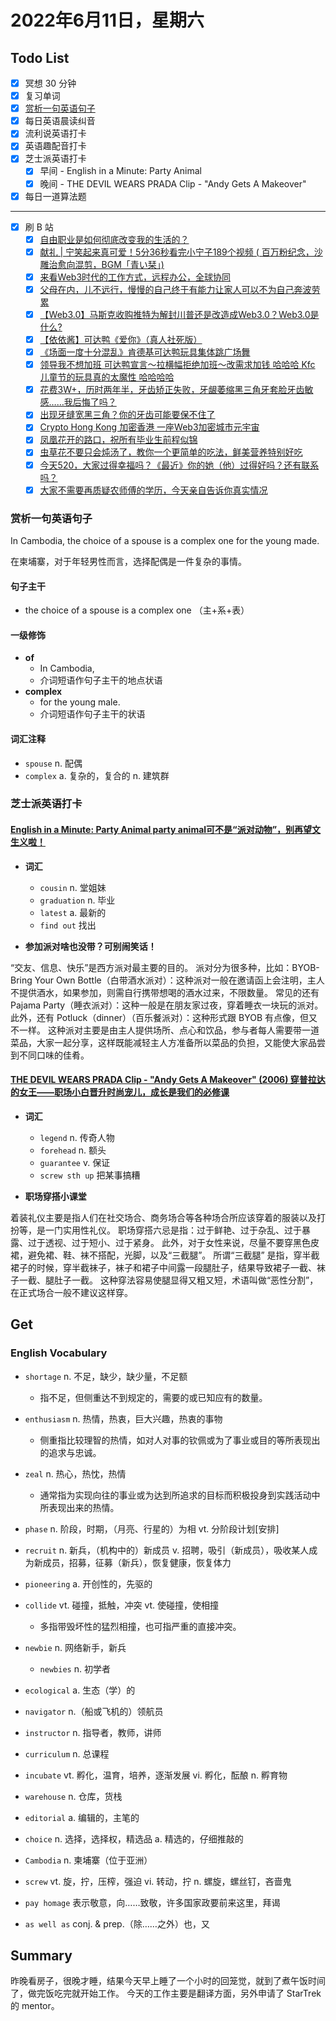 # 2022年6月11日，星期六

## Todo List

- [x] 冥想 30 分钟
- [x] 复习单词
- [x] [赏析一句英语句子](#赏析一句英语句子)
- [x] 每日英语晨读纠音
- [x] 流利说英语打卡
- [x] 英语趣配音打卡
- [x] 芝士派英语打卡
  - [x] 早间 - English in a Minute: Party Animal
  - [x] 晚间 - THE DEVIL WEARS PRADA Clip - "Andy Gets A Makeover"
- [x] 每日一道算法题
--------
- [x] 刷 B 站
  - [x] [自由职业是如何彻底改变我的生活的？](https://b23.tv/3RFYz3R)
  - [x] [献礼 | 宁笑起来真可爱！5分36秒看完小宁子189个视频  ( 百万粉纪念，沙雕治愈向混剪，BGM「青い栞」)](https://b23.tv/VV27N8T)
  - [x] [来看Web3时代的工作方式，远程办公，全球协同](https://b23.tv/Y6Psp8m)
  - [x] [父母在内，儿不远行，慢慢的自己终于有能力让家人可以不为自己奔波劳累](https://b23.tv/lw4o1Fl)
  - [x] [【Web3.0】马斯克收购推特为解封川普还是改造成Web3.0？Web3.0是什么?](https://b23.tv/tQaD2Im)
  - [x] [【依依酱】可达鸭《爱你》（真人社死版）](https://b23.tv/bKpRN3X)
  - [x] [《场面一度十分混乱》肯德基可达鸭玩具集体跳广场舞](https://b23.tv/ykwH4YY)
  - [x] [领导我不想加班 可达鸭宣言～拉横幅拒绝加班～改需求加钱 哈哈哈	Kfc 儿童节的玩具真的太魔性 哈哈哈哈](https://b23.tv/BAQYs7w)
  - [x] [花费3W+，历时两年半，牙齿矫正失败，牙龈萎缩黑三角牙套脸牙齿敏感……我后悔了吗？](https://b23.tv/Fk0CAbq)
  - [x] [出现牙缝宽黑三角？你的牙齿可能要保不住了](https://b23.tv/lrTatlh)
  - [x] [Crypto Hong Kong 加密香港 一座Web3加密城市元宇宙](https://b23.tv/36VvN6b)
  - [x] [凤凰花开的路口，祝所有毕业生前程似锦](https://b23.tv/2LMCJfR)
  - [x] [虫草花不要只会炖汤了，教你一个更简单的吃法，鲜美营养特别好吃](https://b23.tv/Snpfjkv)
  - [x] [今天520，大家过得幸福吗？《最近》你的她（他）过得好吗？还有联系吗？](https://b23.tv/QygSqCu)
  - [x] [大家不需要再质疑农师傅的学历，今天亲自告诉你真实情况](https://b23.tv/myZcwBy)

### 赏析一句英语句子

In Cambodia, the choice of a spouse is a complex one for the young made.

在柬埔寨，对于年轻男性而言，选择配偶是一件复杂的事情。

#### 句子主干

- the choice of a spouse is a complex one （主+系+表）

#### 一级修饰

- **of**
  - In Cambodia,
  - 介词短语作句子主干的地点状语
- **complex**
  - for the young male.
  - 介词短语作句子主干的状语

#### 词汇注释

- `spouse` n. 配偶
- `complex` a. 复杂的，复合的 n. 建筑群

### 芝士派英语打卡

#### [English in a Minute: Party Animal party animal可不是“派对动物”，别再望文生义啦！](https://reading.baicizhan.com/h5/listen-movie.html?id=731&wxapp=mint_danni_ear#/home)

- **词汇**

  - `cousin` n. 堂姐妹
  - `graduation` n. 毕业
  - `latest` a. 最新的
  - `find out` 找出

- **参加派对啥也没带？可别闹笑话！**

“交友、信息、快乐”是西方派对最主要的目的。
派对分为很多种，比如：BYOB-Bring Your Own Bottle（白带酒水派对）：这种派对一般在邀请函上会注明，主人不提供酒水，如果参加，则需自行携带想喝的酒水过来，不限数量。
常见的还有 Pajama Party（睡衣派对）：这种一般是在朋友家过夜，穿着睡衣一块玩的派对。
此外，还有 Potluck（dinner）（百乐餐派对）：这种形式跟 BYOB 有点像，但又不一样。
这种派对主要是由主人提供场所、点心和饮品，参与者每人需要带一道菜品，大家一起分享，这样既能减轻主人方准备所以菜品的负担，又能使大家品尝到不同口味的佳肴。

#### [THE DEVIL WEARS PRADA Clip - "Andy Gets A Makeover" (2006) 穿普拉达的女王——职场小白晋升时尚宠儿，成长是我们的必修课](http://reading.baicizhan.com/h5/listen-movie.html?id=732&wxapp=mint_danni_ear#/home)

- **词汇**

  - `legend` n. 传奇人物
  - `forehead` n. 额头
  - `guarantee` v. 保证
  - `screw sth up` 把某事搞糟

- **职场穿搭小课堂**

着装礼仪主要是指人们在社交场合、商务场合等各种场合所应该穿着的服装以及打扮等，是一门实用性礼仪。
职场穿搭六忌是指：过于鲜艳、过于杂乱、过于暴露、过于透视、过于短小、过于紧身。
此外，对于女性来说，尽量不要穿黑色皮裙，避免裙、鞋、袜不搭配，光脚，以及“三截腿”。
所谓“三截腿” 是指，穿半截裙子的时候，穿半截袜子，袜子和裙子中间露一段腿肚子，结果导致裙子一截、袜子一截、腿肚子一截。
这种穿法容易使腿显得又粗又短，术语叫做“恶性分割”，在正式场合一般不建议这样穿。

## Get

### English Vocabulary

- `shortage` n. 不足，缺少，缺少量，不足额
  - 指不足，但侧重达不到规定的，需要的或已知应有的数量。

- `enthusiasm` n. 热情，热衷，巨大兴趣，热衷的事物
  - 侧重指比较理智的热情，如对人对事的钦佩或为了事业或目的等所表现出的追求与忠诚。

- `zeal` n. 热心，热忱，热情
  - 通常指为实现向往的事业或为达到所追求的目标而积极投身到实践活动中所表现出来的热情。

- `phase` n. 阶段，时期，（月亮、行星的）为相 vt. 分阶段计划[安排]

- `recruit` n. 新兵，（机构中的）新成员 v. 招聘，吸引（新成员），吸收某人成为新成员，招募，征募（新兵），恢复健康，恢复体力

- `pioneering` a. 开创性的，先驱的

- `collide` vt. 碰撞，抵触，冲突 vt. 使碰撞，使相撞
  - 多指带毁坏性的猛烈相撞，也可指严重的直接冲突。

- `newbie` n. 网络新手，新兵
  - `newbies` n. 初学者

- `ecological` a. 生态（学）的

- `navigator` n.（船或飞机的）领航员

- `instructor` n. 指导者，教师，讲师

- `curriculum` n. 总课程

- `incubate` vt. 孵化，温育，培养，逐渐发展 vi. 孵化，酝酿 n. 孵育物

- `warehouse` n. 仓库，货栈

- `editorial` a. 编辑的，主笔的

- `choice` n. 选择，选择权，精选品 a. 精选的，仔细推敲的

- `Cambodia` n. 柬埔寨（位于亚洲）

- `screw` vt. 旋，拧，压榨，强迫 vi. 转动，拧 n. 螺旋，螺丝钉，吝啬鬼

- `pay homage` 表示敬意，向……致敬，许多国家政要前来这里，拜谒

- `as well as` conj. & prep.（除……之外）也，又

## Summary

昨晚看房子，很晚才睡，结果今天早上睡了一个小时的回笼觉，就到了煮午饭时间了，做完饭吃完就开始工作。
今天的工作主要是翻译方面，另外申请了 StarTrek 的 mentor。
